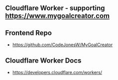 ## Cloudflare Worker - supporting https://www.mygoalcreator.com

## Frontend Repo 
- https://github.com/CodeJonesW/MyGoalCreator

## Cloudflare Worker Docs
- https://developers.cloudflare.com/workers/
